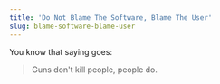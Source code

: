 ```yaml
---
title: 'Do Not Blame The Software, Blame The User'
slug: blame-software-blame-user
---
```


You know that saying goes:
> Guns don't kill people, people do.
